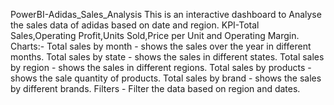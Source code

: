  PowerBI-Adidas_Sales_Analysis
 This is an interactive dashboard to Analyse the sales data of adidas based on date and region.
 KPI-Total Sales,Operating Profit,Units Sold,Price per Unit and Operating Margin.
 Charts:- 
 Total sales by month - shows the sales over the year in different months.
 Total sales by state - shows the sales in different states.
 Total sales by region - shows the sales in different regions.
 Total sales by products - shows the sale quantity of products.
 Total sales by brand - shows the sales by different brands.
 Filters - Filter the data based on region and dates.

